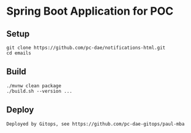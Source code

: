 # Spring Boot Application for POC

## Setup
```
git clone https://github.com/pc-dae/notifications-html.git
cd emails
```
## Build
```
./mvnw clean package
./build.sh --version ...
```
## Deploy
```
Deployed by Gitops, see https://github.com/pc-dae-gitops/paul-mba
```
